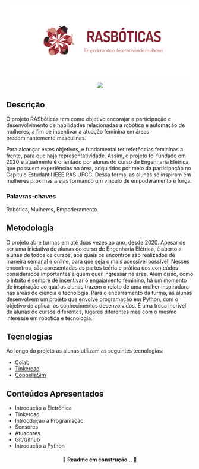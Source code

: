 ![rasboticas](Imagens/logo.png)

<p align="center">
<img src="http://img.shields.io/static/v1?label=STATUS&message=Projeto%20Ativo&color=FF007F&style=for-the-badge"/>
</p>

<!-- adicionar os badges  -->

## Descrição

O projeto RASbóticas tem como objetivo encorajar a participação e desenvolvimento de habilidades relacionadas a robótica e automação de mulheres, a fim de incentivar a atuação feminina em áreas predominantemente masculinas.

Para alcançar estes objetivos, é fundamental ter referências femininas a frente, para que haja representatividade. Assim, o projeto foi fundado em 2020 e atualmente é orientado por alunas do curso de Engenharia Elétrica, que possuem experiências na área, adquiridos por meio da participação no Capítulo Estudantil IEEE RAS UFCG. Dessa forma, as alunas se inspiram em mulheres próximas a elas formando um vínculo de empoderamento e força.

### Palavras-chaves
Robótica, Mulheres, Empoderamento

## Metodologia

O projeto abre turmas em até duas vezes ao ano, desde 2020. Apesar de ser uma iniciativa de alunas do curso de Engenharia Elétrica, é aberto a alunas de todos os cursos, aos quais os encontros são realizados de maneira semanal e online, para que seja o mais acessível possível. Nesses encontros, são apresentadas as partes teória e prática dos conteúdos considerados importantes a quem quer ingressar na área. Além disso, como o intuito é sempre de incentivar o engajamento feminino, há um momento de inspiração ao qual as alunas trazem o relato de uma mulher inspiradora nas áreas de ciência e tecnologia. Para o encerramento da turma, as alunas desenvolvem um projeto que envolve programação em Python, com o objetivo de aplicar os conhecimentos desenvolvidos. É uma troca incrível de alunas de cursos diferentes, lugares diferentes mas com o mesmo interesse em robótica e tecnologia.

## Tecnologias

Ao longo do projeto as alunas utilizam as seguintes tecnologias:

- [Colab](https://colab.research.google.com/)
- [Tinkercad](https://www.tinkercad.com/)
- [CoppeliaSim](https://www.coppeliarobotics.com/)

## Conteúdos Apresentados
- Introdução a Eletrônica
- Tinkercad
- Intrdodução a Programação 
- Sensores
- Atuadores
- Git/Github
- Introdução a Python


<h4 align="center"> 
	🚧  Readme em construção...  🚧
</h4>
